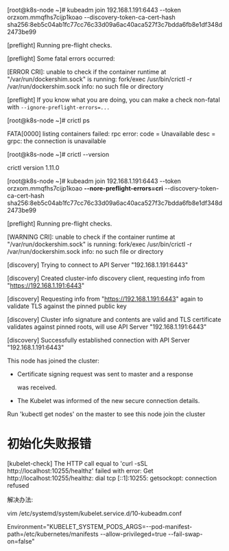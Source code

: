 [root@k8s-node ~]# kubeadm join 192.168.1.191:6443 --token orzxom.mmqfhs7cijp1koao --discovery-token-ca-cert-hash sha256:8eb5c04ab1fc77cc76c33d09a6ac40aca527f3c7bdda6fb8e1df348d2473be99

[preflight] Running pre-flight checks.

[preflight] Some fatal errors occurred:

[ERROR CRI]: unable to check if the container runtime at "/var/run/dockershim.sock" is running: fork/exec /usr/bin/crictl -r /var/run/dockershim.sock info: no such file or directory

[preflight] If you know what you are doing, you can make a check non-fatal with `--ignore-preflight-errors=...`

[root@k8s-node ~]# crictl ps

FATA[0000] listing containers failed: rpc error: code = Unavailable desc = grpc: the connection is unavailable 

[root@k8s-node ~]# crictl --version

crictl version 1.11.0

[root@k8s-node ~]# kubeadm join 192.168.1.191:6443 --token orzxom.mmqfhs7cijp1koao **--nore-preflight-errors=cri** --discovery-token-ca-cert-hash sha256:8eb5c04ab1fc77cc76c33d09a6ac40aca527f3c7bdda6fb8e1df348d2473be99

[preflight] Running pre-flight checks.

[WARNING CRI]: unable to check if the container runtime at "/var/run/dockershim.sock" is running: fork/exec /usr/bin/crictl -r /var/run/dockershim.sock info: no such file or directory

[discovery] Trying to connect to API Server "192.168.1.191:6443"

[discovery] Created cluster-info discovery client, requesting info from "https://192.168.1.191:6443"

[discovery] Requesting info from "https://192.168.1.191:6443" again to validate TLS against the pinned public key

[discovery] Cluster info signature and contents are valid and TLS certificate validates against pinned roots, will use API Server "192.168.1.191:6443"

[discovery] Successfully established connection with API Server "192.168.1.191:6443"

This node has joined the cluster:

* Certificate signing request was sent to master and a response

  was received.
  
* The Kubelet was informed of the new secure connection details.

Run 'kubectl get nodes' on the master to see this node join the cluster






# 初始化失败报错

[kubelet-check] The HTTP call equal to 'curl -sSL http://localhost:10255/healthz' failed with error: Get http://localhost:10255/healthz: dial tcp [::1]:10255: getsockopt: connection refused





解决办法:

vim /etc/systemd/system/kubelet.service.d/10-kubeadm.conf

Environment="KUBELET_SYSTEM_PODS_ARGS=--pod-manifest-path=/etc/kubernetes/manifests --allow-privileged=true --fail-swap-on=false"




